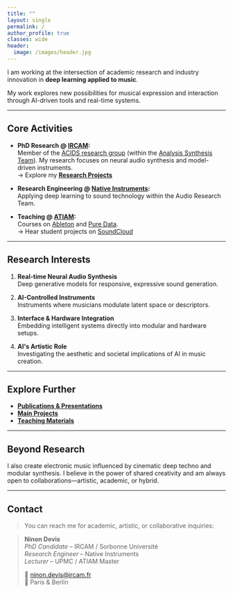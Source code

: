 ```yaml
---
title: ""
layout: single
permalink: /
author_profile: true
classes: wide
header:
  image: /images/header.jpg
---
```


I am working at the intersection of academic research and industry innovation in **deep learning applied to music**.

My work explores new possibilities for musical expression and interaction through AI-driven tools and real-time systems.

---

## Core Activities

- **PhD Research @ [IRCAM](http://www.ircam.fr):**  
  Member of the [ACIDS research group](http://acids.ircam.fr) (within the [Analysis Synthesis Team](http://anasynth.ircam.fr/home/english)). My research focuses on neural audio synthesis and model-driven instruments.  
  → Explore my [**Research Projects**](/research/)

- **Research Engineering @ [Native Instruments](https://www.native-instruments.com/en/):**  
  Applying deep learning to sound technology within the Audio Research Team.

- **Teaching @ [ATIAM](http://atiam.ircam.fr):**  
  Courses on [Ableton](/teaching/ableton/) and [Pure Data](/teaching/puredata/).  
  → Hear student projects on [SoundCloud](https://soundcloud.com/atiam-ircam/sets)

---

## Research Interests

1. **Real-time Neural Audio Synthesis**  
   Deep generative models for responsive, expressive sound generation.

2. **AI-Controlled Instruments**  
   Instruments where musicians modulate latent space or descriptors.

3. **Interface & Hardware Integration**  
   Embedding intelligent systems directly into modular and hardware setups.

4. **AI's Artistic Role**  
   Investigating the aesthetic and societal implications of AI in music creation.

---

## Explore Further

- [**Publications & Presentations**](/publications/)
- [**Main Projects**](/projects/)
- [**Teaching Materials**](/teaching/)

---

## Beyond Research

I also create electronic music influenced by cinematic deep techno and modular synthesis. I believe in the power of shared creativity and am always open to collaborations—artistic, academic, or hybrid.

---

## Contact

> You can reach me for academic, artistic, or collaborative inquiries:

<blockquote class="contact">

**Ninon Devis**  
*PhD Candidate* – IRCAM / Sorbonne Université  
*Research Engineer* – Native Instruments  
*Lecturer* – UPMC / ATIAM Master  

📧 ninon.devis@ircam.fr  
📍 Paris & Berlin  
</blockquote>

